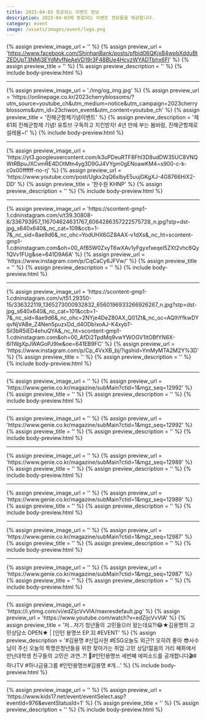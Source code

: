 ```yaml
---
title: 2023-04-03 종료되는 이벤트 정보
description: 2023-04-03에 종료되는 이벤트 정보들을 제공합니다.
category: event
image: /assets/images/event/logo.png
---
```

{% assign preview_image_url = '' %}
{% assign preview_url = 'https://www.facebook.com/ShinhanBank/posts/pfbid06QKjxB4wpbXdduBtZEDUpT3NMj3EYdMvfNeAeVD19r3F48BUe4HcyzWYADTbhx6Fl' %}
{% assign preview_title = '' %}
{% assign preview_description = '' %}
{% include body-preview.html %}
<hr>{% assign preview_image_url = './img/og_img.jpg' %}
{% assign preview_url = 'https://onlinepage.co.kr/2023cherryblossoms/?utm_source=youtube_ch&utm_medium=notice&utm_campaign=2023cherryblossoms&utm_id=23chwon_event&utm_content=youtube_ch' %}
{% assign preview_title = '진해군항제기념이벤트' %}
{% assign preview_description = '제 61회 진해군항제 기념! 유튜브 구독하고 치킨받자! 4년 만에 부는 봄바람, 진해군항제로 설레봄~!' %}
{% include body-preview.html %}
<hr>{% assign preview_image_url = 'https://yt3.googleusercontent.com/k3uPDeuRTF8Fhl3D8udDW35UC8VNQWtRBpuJXCvmRE4DOtMtn4yg3D9GJ4VYgm0gENoawKM4=s900-c-k-c0x00ffffff-no-rj' %}
{% assign preview_url = 'https://www.youtube.com/post/Ugkx2qQ6sIbyE5uujGKgXJ-4G8766HiX2-DD' %}
{% assign preview_title = '한수원 KHNP' %}
{% assign preview_description = '' %}
{% include body-preview.html %}
<hr>{% assign preview_image_url = 'https://scontent-gmp1-1.cdninstagram.com/v/t39.30808-6/336793957_116704624631767_6064286357222575728_n.jpg?stp=dst-jpg_s640x640&amp;_nc_cat=109&amp;ccb=1-7&amp;_nc_sid=8ae9d6&amp;_nc_ohc=YodUHX6GZ8AAX-v1dXs&amp;_nc_ht=scontent-gmp1-1.cdninstagram.com&amp;oh=00_AfB5W0ZxyT6wXAv1yFgyxfxeqel5ZXt2vhc6Qy1QVv1FUg&amp;oe=641D9A6A' %}
{% assign preview_url = 'https://www.instagram.com/p/CqCaCy6JFVw/' %}
{% assign preview_title = '' %}
{% assign preview_description = '' %}
{% include body-preview.html %}
<hr>{% assign preview_image_url = 'https://scontent-gmp1-1.cdninstagram.com/v/t51.29350-15/336322119_1365273000932832_6560196933266926267_n.jpg?stp=dst-jpg_s640x640&amp;_nc_cat=101&amp;ccb=1-7&amp;_nc_sid=8ae9d6&amp;_nc_ohc=2NYje4DeZ80AX_Q01Zt&amp;_nc_oc=AQlhYfkwDYqvNjVABe_Z4Nen5puzxDd_d4ODbIxoAJ-K4xybT-Sil3bR5iED4ehuQYA&amp;_nc_ht=scontent-gmp1-1.cdninstagram.com&amp;oh=00_AfDi2TpdMq9vwYWOGV1ItOBfYN6X-6i1WgXpJWAGoPJ9lw&amp;oe=641EB9FC' %}
{% assign preview_url = 'https://www.instagram.com/p/Cp_4VxXB_bj/?igshid=YmMyMTA2M2Y%3D' %}
{% assign preview_title = '' %}
{% assign preview_description = '' %}
{% include body-preview.html %}
<hr>{% assign preview_image_url = '' %}
{% assign preview_url = 'https://www.genie.co.kr/magazine/subMain?ctid=1&mgz_seq=12992' %}
{% assign preview_title = '' %}
{% assign preview_description = '' %}
{% include body-preview.html %}
<hr>{% assign preview_image_url = '' %}
{% assign preview_url = 'https://www.genie.co.kr/magazine/subMain?ctid=1&mgz_seq=12992' %}
{% assign preview_title = '' %}
{% assign preview_description = '' %}
{% include body-preview.html %}
<hr>{% assign preview_image_url = '' %}
{% assign preview_url = 'https://www.genie.co.kr/magazine/subMain?ctid=1&mgz_seq=12989' %}
{% assign preview_title = '' %}
{% assign preview_description = '' %}
{% include body-preview.html %}
<hr>{% assign preview_image_url = '' %}
{% assign preview_url = 'https://www.genie.co.kr/magazine/subMain?ctid=1&mgz_seq=12989' %}
{% assign preview_title = '' %}
{% assign preview_description = '' %}
{% include body-preview.html %}
<hr>{% assign preview_image_url = '' %}
{% assign preview_url = 'https://www.genie.co.kr/magazine/subMain?ctid=1&mgz_seq=12987' %}
{% assign preview_title = '' %}
{% assign preview_description = '' %}
{% include body-preview.html %}
<hr>{% assign preview_image_url = '' %}
{% assign preview_url = 'https://www.genie.co.kr/magazine/subMain?ctid=1&mgz_seq=12987' %}
{% assign preview_title = '' %}
{% assign preview_description = '' %}
{% include body-preview.html %}
<hr>{% assign preview_image_url = 'https://i.ytimg.com/vi/edZijcVvVlA/maxresdefault.jpg' %}
{% assign preview_url = 'https://www.youtube.com/watch?v=edZijcVvVlA' %}
{% assign preview_title = '저...저기 청년들의 고민들으러 왔는데요?!😂★김용명의 고민상담소 OPEN★ | [인턴 용명쓰 EP.3] #EVENT' %}
{% assign preview_description = '#김용명 #신입사원 #ESG오늘도 외근?! 오히려 좋아 😎사수님이 주신 오늘의 특명은청년들을 위한 찾아가는 취업·고민 상담!젊음의 거리 혜화에서 만난대학생 친구들의 고민은 과연..?! 👀#인턴용명쓰 세번째 에피소드를 공개합니다🎬#하나TV #하나금융그룹 #인턴용명쓰#김용명 #개...' %}
{% include body-preview.html %}
<hr>{% assign preview_image_url = '' %}
{% assign preview_url = 'https://www.kids17.net/event/eventSelect.asp?eventId=976&eventStatusId=1' %}
{% assign preview_title = '' %}
{% assign preview_description = '' %}
{% include body-preview.html %}